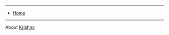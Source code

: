

***
- [Home](../README.md)
***


About [Krishna](https://www.linkedin.com/in/krishnamanchikalapudi/)

